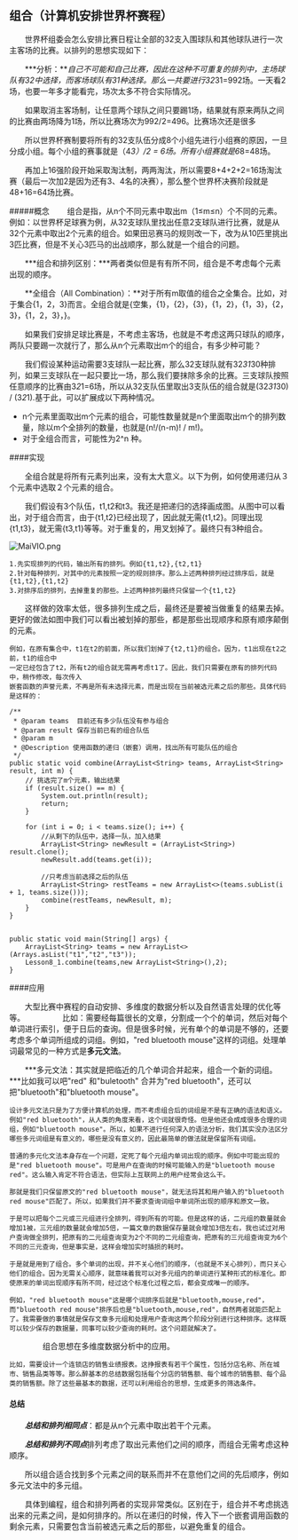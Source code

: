 ## 组合（计算机安排世界杯赛程）

　　世界杯组委会怎么安排比赛日程让全部的32支入围球队和其他球队进行一次主客场的比赛。以排列的思想实现如下：


　　***分析：***自己不可能和自己比赛，因此在这种不可重复的排列中，主场球队有32中选择，而客场球队有31种选择。那么一共要进行32*31=992场。一天看2场，也要一年多才能看完，场次太多不符合实际情况。

　　如果取消主客场制，让任意两个球队之间只要踢1场，结果就有原来两队之间的比赛由两场降为1场，所以比赛场次为992/2=496。比赛场次还是很多

　　所以世界杯赛制要将所有的32支队伍分成8个小组先进行小组赛的原因，一旦分成小组。每个小组的赛事就是（4*3）/2 = 6场。所有小组赛就是6*8=48场。

　　再加上16强阶段开始采取淘汰制，两两淘汰，所以需要8+4+2+2=16场淘汰赛（最后一次加2是因为还有3、4名的决赛），那么整个世界杯决赛阶段就是48+16=64场比赛。

#####概念
　　组合是指，从n个不同元素中取出m（1≤m≤n）个不同的元素。
	例如：以世界杯足球赛为例，从32支球队里找出任意2支球队进行比赛，就是从32个元素中取出2个元素的组合。如果田忌赛马的规则改一下，改为从10匹里挑出3匹比赛，但是不关心3匹马的出战顺序，那么就是一个组合的问题。

　　***组合和排列区别：***两者类似但是有有所不同，组合是不考虑每个元素出现的顺序。

　　**全组合（All Combination）：**对于所有m取值的组合之全集合。比如，对于集合{1，2，3}而言。全组合就是{空集，{1}，{2}，{3}，{1，2}，{1，3}，{2，3}，{1，2，3}，}。

　　如果我们安排足球比赛是，不考虑主客场，也就是不考虑这两只球队的顺序，两队只要踢一次就行了，那么从n个元素取出m个的组合，有多少种可能？

　　我们假设某种运动需要3支球队一起比赛，那么32支球队就有32*31*30种排列，如果三支球队在一起只要比一场，那么我们要抹除多余的比赛。三支球队按照任意顺序的比赛由3*2*1=6场，所以从32支队伍里取出3支队伍的组合就是(32*31*30) / (3*2*1).基于此，可以扩展成以下两种情况。

+ n个元素里面取出m个元素的组合，可能性数量就是n个里面取出m个的排列数量，除以m个全排列的数量，也就是(n!/(n-m)! / m!)。
+ 对于全组合而言，可能性为2^n 种。


####实现

　　全组合就是将所有元素列出来，没有太大意义。以下为例，如何使用递归从３个元素中选取２个元素的组合。

　　我们假设有3个队伍，t1,t2和t3。我还是把递归的选择画成图。从图中可以看出，对于组合而言，由于{t1,t2}已经出现了，因此就无需{t1,t2}。同理出现{t1,t3}，就无需{t3,t1}等等。对于重复的，用叉划掉了。最终只有3种组合。


![MaiVIO.png](https://s2.ax1x.com/2019/11/15/MaiVIO.png)


	1.先实现排列的代码，输出所有的排列。例如{t1,t2},{t2,t1}
	2.针对每种排列，对其中的元素按照一定的规则排序。那么上述两种排列经过排序后，就是{t1,t2},{t1,t2}
	3.对排序后的排列，去掉重复的那些。上述两种排列最终只保留一个{t1,t2}

　　这样做的效率太低，很多排列生成之后，最终还是要被当做重复的结果去掉。更好的做法如图中我们可以看出被划掉的那些，都是那些出现顺序和原有顺序颠倒的元素。

	例如，在原有集合中，t1在t2的前面，所以我们划掉了{t2,t1}的组合。因为，t1出现在t2之前，t1的组合中
	一定已经包含了t2，所有t2的组合就无需再考虑t1了。因此，我们只需要在原有的排列代码中，稍作修改，每次传入
	嵌套函数的声誉元素，不再是所有未选择元素，而是出现在当前被选元素之后的那些。具体代码是这样的：

	/**
     * @param teams  目前还有多少队伍没有参与组合
     * @param result 保存当前已有的组合队伍
     * @param m
     * @Description 使用函数的递归（嵌套）调用，找出所有可能队伍的组合
     */
    public static void combine(ArrayList<String> teams, ArrayList<String> result, int m) {
        // 挑选完了m个元素，输出结果
        if (result.size() == m) {
            System.out.println(result);
            return;
        }

        for (int i = 0; i < teams.size(); i++) {
            //从剩下的队伍中，选择一队，加入结果
            ArrayList<String> newResult = (ArrayList<String>) result.clone();
            newResult.add(teams.get(i));

            //只考虑当前选择之后的队伍
            ArrayList<String> restTeams = new ArrayList<>(teams.subList(i + 1, teams.size()));
            combine(restTeams, newResult, m);
        }
    }


    public static void main(String[] args) {
        ArrayList<String> teams = new ArrayList<>(Arrays.asList("t1","t2","t3"));
        Lesson8_1.combine(teams,new ArrayList<String>(),2);
    }

####应用

　　大型比赛中赛程的自动安排、多维度的数据分析以及自然语言处理的优化等等。
　　
　　
	比如：需要经每篇很长的文章，分割成一个个的单词，然后对每个单词进行索引，便于日后的查询。但是很多时候，光有单个的单词是不够的，还要考虑多个单词所组成的词组。例如，"red bluetooth mouse"这样的词组。处理单词最常见的一种方式是**多元文法**。

　　***多元文法：其实就是把临近的几个单词合并起来，组合一个新的词组。***比如我可以吧"red" 和"buletooth" 合并为"red bluetooth"，还可以把"bluetooth"和"bluetooth mouse"。

	设计多元文法只是为了方便计算机的处理，而不考虑组合后的词组是不是有正确的语法和语义。例如"red bluetooth"，从人类的角度来看，这个词就很奇怪。但是他还会成成很多合理的词组，例如"bluetooth mouse"。所以，如果不进行任何深入的语法分析，我们其实没办法区分哪些多元词组是有意义的，哪些是没有意义的，因此最简单的做法就是保留所有词组。

	普通的多元化文法本身存在一个问题，定死了每个元组内单词出现的顺序。例如中可能出现的是"red bluetooth mouse"。可是用户在查询的时候可能输入的是"bluetooth mouse red"。这么输入肯定不符合语法，但实际上互联网上的用户经常会这么干。

	那就是我们只保留原文的"red bluetooth mouse"，就无法将其和用户输入的"bluetooth red mouse"匹配了。所以，如果我们并不要求查询词组中单词所出现的顺序和原文一致。

	于是可以把每个二元或三元组进行全排列，得到所有的可能。但是这样的话，二元组的数量就会增加1被，三元组的数量就会增加5倍，一篇文章的数据保存量就会增加3倍左右，我也试过对用户查询做全排列，把原有的二元组查询变为2个不同的二元组查询，把原有的三元组查询变为6个不同的三元查询，但是事实是，这样会增加实时插损的耗时。

	于是就是用到了组合。多个单词的出现，并不关心他们的顺序，（也就是不关心排列），而只关心他们的组合。因为无需关心顺序，就意味着我可以对多元组内的单词进行某种形式的标准化。即使原来的单词出现顺序有所不同，经过这个标准化过程之后，都会变成唯一的顺序。

	例如，"red bluetooth mouse"这是哪个词排序后就是"bluetooth,mouse,red"，而"bluetooth red mouse"排序后也是"bluetooth,mouse,red"，自然两者就能匹配上了。我需要做的事情就是保存文章多元组和处理用户查询这两个阶段分别进行这种排序。这样既可以较少保存的数据量，同事可以较少查询的耗时。这个问题就解决了。

　　
　　组合思想在多维度数据分析中的应用。

	比如，需要设计一个连锁店的销售业绩报表。这挣报表有若干个属性，包括分店名称、所在城市、销售品类等等。那么醉基本的总结数据包括每个分店的销售额、每个城市的销售额、每个品类的销售额。除了这些最基本的数据，还可以利用组合的思想，生成更多的筛选条件。

#### 总结

　　***总结和排列相同点***：都是从n个元素中取出若干个元素。

　　***总结和排列不同点***排列考虑了取出元素他们之间的顺序，而组合无需考虑这种顺序。

　　所以组合适合找到多个元素之间的联系而并不在意他们之间的先后顺序，例如多元文法中的多元组。

　　具体到编程，组合和排列两者的实现非常类似。区别在于，组合并不考虑挑选出来的元素之间，是如何排序的。所以在递归的时候，传入下一个嵌套调用函数的剩余元素，只需要包含当前被选元素之后的那些，以避免重复的组合。